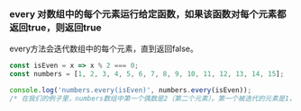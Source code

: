 ### every 对数组中的每个元素运行给定函数，如果该函数对每个元素都返回true，则返回true
every方法会迭代数组中的每个元素，直到返回false。

```javaScript
const isEven = x => x % 2 === 0;
const numbers = [1, 2, 3, 4, 5, 6, 7, 8, 9, 10, 11, 12, 13, 14, 15];

console.log('numbers.every(isEven)', numbers.every(isEven));
/* 在我们的例子里，numbers数组中第一个偶数是2（第二个元素）。第一个被迭代的元素是1，isEven会返回false。第二个被迭代的元素是2，isEven返回true——迭代结束。 */
```